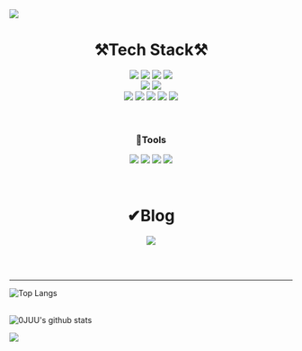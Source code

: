 <img src="https://capsule-render.vercel.app/api?type=waving&color=auto&height=200&section=header&text=YEONGJU%20NAM&fontSize=70" />

<div align=center><h1>⚒Tech Stack⚒</h1></div>
<div align=center>
  <img src="https://img.shields.io/badge/html5-E34F26?style=for-the-badge&logo=html5&logoColor=white"> <img src="https://img.shields.io/badge/css-1572B6?style=for-the-badge&logo=css3&logoColor=white"> <img src="https://img.shields.io/badge/javascript-F7DF1E?style=for-the-badge&logo=javascript&logoColor=black"> <img src="https://img.shields.io/badge/jquery-0769AD?style=for-the-badge&logo=jquery&logoColor=white"> <br/>
  <img src="https://img.shields.io/badge/bootstrap-7952B3?style=for-the-badge&logo=bootstrap&logoColor=white"> <img src="https://img.shields.io/badge/fontawesome-339AF0?style=for-the-badge&logo=fontawesome&logoColor=white">
  <br/>
  <img src="https://img.shields.io/badge/java-007396?style=for-the-badge&logo=java&logoColor=white"> <img src="https://img.shields.io/badge/oracle-F80000?style=for-the-badge&logo=oracle&logoColor=white"> <img src="https://img.shields.io/badge/spring-6DB33F?style=for-the-badge&logo=spring&logoColor=white"> <img src="https://img.shields.io/badge/apache tomcat-F8DC75?style=for-the-badge&logo=apachetomcat&logoColor=white"> <img src="https://img.shields.io/badge/Maven-C71A36?style=for-the-badge&logo=Apache Maven&logoColor=white">
  <br/><br/><br/>
    <h3>👾Tools</h3>
    <img src="https://img.shields.io/badge/Eclipse-2C2255?style=for-the-badge&logo=Eclipse&logoColor=white"> <img src="https://img.shields.io/badge/Slack-4A154B?style=for-the-badge&logo=Slack&logoColor=white"> <img src="https://img.shields.io/badge/VS Code-007ACC?style=for-the-badge&logo=Visual Studio Code&logoColor=white"> <img src="https://img.shields.io/badge/github-181717?style=for-the-badge&logo=github&logoColor=white">
</div>
<br/><br/>

<div align=center><h1>✔Blog</h1></div>
<p align=center>
  <a href="https://acetes-mate.tistory.com/"><img src="https://img.shields.io/badge/TISTORY-A9BCF5?style=for-the-badge&logo=tistory&logoColor=black&link=https://acetes-mate.tistory.com/"/></a>
</p>
<br/><br/>

--------
![Top Langs](https://github-readme-stats.vercel.app/api/top-langs/?username=0JUU&layout=compact&theme=highcontrast&langs_count=6)
<br/><br/>

![0JUU's github stats](https://github-readme-stats.vercel.app/api?username=0JUU&show_icons=true&theme=highcontrast)

<img src="https://capsule-render.vercel.app/api?type=waving&color=auto&height=100&section=footer" />
